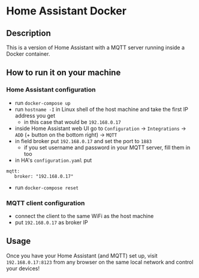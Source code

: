 # Home Assistant Docker

## Description

This is a version of Home Assistant with a MQTT server running inside a Docker container.

## How to run it on your machine

### Home Assistant configuration

- run `docker-compose up`
- run `hostname -I` in Linux shell of the host machine and take the first IP address you get
    - in this case that would be `192.168.0.17`
- inside Home Assistant web UI go to `Configuration` -> `Integrations` -> `ADD` (+ button on the bottom right) -> `MQTT`
- in field broker put `192.168.0.17` and set the port to `1883`
    - if you set username and password in your MQTT server, fill them in too
- in HA's `configuration.yaml` put 
```
mqtt:
   broker: "192.168.0.17"
```
- run `docker-compose reset`

### MQTT client configuration

- connect the client to the same WiFi as the host machine
- put `192.168.0.17` as broker IP

## Usage

Once you have your Home Assistant (and MQTT) set up, visit `192.168.0.17:8123` from any browser on the same local network and control your devices!